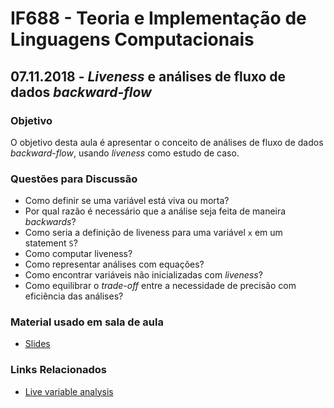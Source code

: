 # IF688 - Teoria e Implementação de Linguagens Computacionais

## 07.11.2018 - _Liveness_ e análises de fluxo de dados _backward-flow_

### Objetivo

O objetivo desta aula é apresentar o conceito de análises de fluxo de dados _backward-flow_, usando _liveness_ como estudo de caso. 

### Questões para Discussão

- Como definir se uma variável está viva ou morta?
- Por qual razão é necessário que a análise seja feita de maneira _backwards_?
- Como seria a definição de liveness para uma variável `x` em um statement `S`?
- Como computar liveness?
- Como representar análises com equações?
- Como encontrar variáveis não inicializadas com _liveness_?
- Como equilibrar o _trade-off_ entre a necessidade de precisão com eficiência das análises?

### Material usado em sala de aula

- [Slides](https://drive.google.com/open?id=159-xCJqgBQw2rRD5IrgiFSNgLQZIB3XS)

### Links Relacionados

- [Live variable analysis](https://en.wikipedia.org/wiki/Live_variable_analysis)